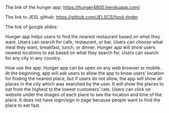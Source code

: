The link of the hunger app: https://hunger4800.herokuapp.com/

The link to JESL github: https://github.com/JELSCS/food-tinder

The link of google slides:

Hunger app helps users to find the nearest restaurant based on what they want. 
Users can search for cafe, restaurant, or bar. Users can choose what meal they want, breakfast, lunch, or dinner. Hunger app will show users nearest locations to eat based on what they search for. Users can search for any city in any country.

How use the app: 
Hunger app can be open on any web browser or mobile. 
At the beginning, app will ask users to allow the app to know users’ location for finding the nearest place, but if users do not allow, the app will show all places in the city which was searched by the user. 
It will show the places to eat from the highest to the lowest customers’ rate. 
Users can click on website under the images of each place to see the location and time of the place. 
It does not have login/sign in page because people want to find the place to eat fast.
